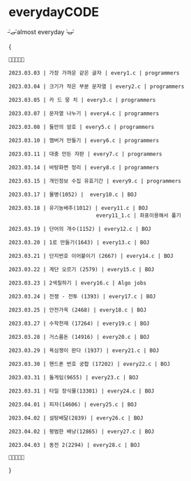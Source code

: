 # everydayCODE

˃̵ࡇ˂̵almost everyday ˃̵ࡇ˂̵


{

    🥝🥝🥝🥝🥝

    2023.03.03 | 가장 가까운 같은 글자 | every1.c | programmers 

    2023.03.04 | 크기가 작은 부분 문자열 | every2.c | programmers

    2023.03.05 | 카 드 뭉 치 | every3.c | programmers

    2023.03.07 | 문자열 나누기 | every4.c | programmers

    2023.03.08 | 둘만의 암호 | every5.c | programmers

    2023.03.10 | 햄버거 만들기 | every6.c | programmers

    2023.03.11 | 대충 만든 자판 | every7.c | programmers

    2023.03.14 | 바탕화면 정리 | every8.c | programmers

    2023.03.15 | 개인정보 수집 유효기간 | every9.c | programmers

    2023.03.17 | 물병(1052) |  every10.c | BOJ

    2023.03.18 | 유기농배추(1012) | every11.c | BOJ
                                every11_1.c | 좌표이용해서 풀기

    2023.03.19 | 단어의 개수(1152) | every12.c | BOJ

    2023.03.20 | 1로 만들기(1643) | every13.c | BOJ

    2023.03.21 | 단지번호 이어붙이기 (2667) | every14.c | BOJ

    2023.03.22 | 계단 오르기 (2579) | every15.c | BOJ

    2023.03.23 | 2색칠하기 | every16.c | Algo jobs

    2023.03.24 | 전쟁 - 전투 (1393) | every17.c | BOJ

    2023.03.25 | 안전가옥 (2468) | every18.c | BOJ

    2023.03.27 | 수학천재 (17264) | every19.c | BOJ

    2023.03.28 | 거스름돈 (14916) | every20.c | BOJ

    2023.03.29 | 욕심쟁이 판다 (1937) | every21.c | BOJ

    2023.03.30 | 핸드폰 번호 궁합 (17202) | every22.c | BOJ

    2023.03.31 | 돌게임(9655) | every23.c | BOJ

    2023.03.31 | 타일 장식물(13301) | every24.c | BOJ

    2023.04.01 | 피자(14606) | every25.c | BOJ

    2023.04.02 | 설탕배달(2839) | every26.c | BOJ

    2023.04.02 | 평범한 배낭(12865) | every27.c | BOJ

    2023.04.03 | 동전 2(2294) | every28.c | BOJ

    🥝🥝🥝🥝🥝
}
